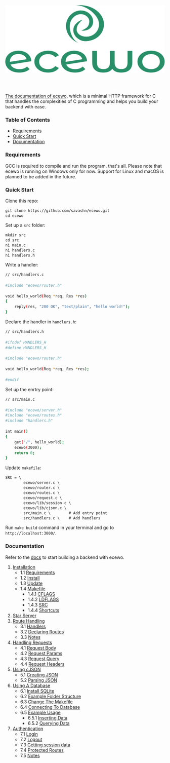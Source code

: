 <div align="center">
    <a href="https://ecewo.vercel.app">
        <img src="https://raw.githubusercontent.com/savashn/ecewo-docs/main/public/ecewologo.svg"
    </a>
</div>

<br /><br />

The documentation of [ecewo](https://github.com/savashn/ecewo), which is a minimal HTTP framework for C that handles the complexities of C programming and helps you build your backend with ease.

### Table of Contents

- [Requirements](#requirements)
- [Quick Start](#quick-start)
- [Documentation](#documentation)

### Requirements

GCC is required to compile and run the program, that's all. Please note that ecewo is running on Windows only for now. Support for Linux and macOS is planned to be added in the future.

### Quick Start

Clone this repo:

```
git clone https://github.com/savashn/ecewo.git
cd ecewo
```

Set up a `src` folder:

```
mkdir src
cd src
ni main.c
ni handlers.c
ni handlers.h
```

Write a handler:

```sh
// src/handlers.c

#include "ecewo/router.h"

void hello_world(Req *req, Res *res)
{
    reply(res, "200 OK", "text/plain", "hello world!");
}

```

Declare the handler in `handlers.h`:

```sh
// src/handlers.h

#ifndef HANDLERS_H
#define HANDLERS_H

#include "ecewo/router.h"

void hello_world(Req *req, Res *res);

#endif
```

Set up the enrtry point:

```sh
// src/main.c

#include "ecewo/server.h"
#include "ecewo/routes.h"
#include "handlers.h"

int main()
{
    get("/", hello_world);
    ecewo(3000);
    return 0;
}
```

Update `makefile`:

```
SRC = \
        ecewo/server.c \
        ecewo/router.c \
        ecewo/routes.c \
        ecewo/request.c \
        ecewo/lib/session.c \
        ecewo/lib/cjson.c \
        src/main.c \        # Add entry point
        src/handlers.c \    # Add handlers
```

Run `make build` command in your terminal and go to `http://localhost:3000/`.

### Documentation

Refer to the [docs](https://ecewo.vercel.app/docs) to start building a backend with ecewo.

1. [Installation](https://ecewo.vercel.app/docs/installation)
    - 1.1 [Requirements](https://ecewo.vercel.app/docs/installation#requirements)
    - 1.2 [Install](https://ecewo.vercel.app/docs/installation#install)
    - 1.3 [Update](https://ecewo.vercel.app/docs/installation#update)
    - 1.4 [Makefile](https://ecewo.vercel.app/docs/installation#makefile)
        - 1.4.1 [CFLAGS](https://ecewo.vercel.app/docs/installation#cflags)
        - 1.4.2 [LDFLAGS](https://ecewo.vercel.app/docs/installation#ldflags)
        - 1.4.3 [SRC](https://ecewo.vercel.app/docs/installation#src)
        - 1.4.4 [Shortcuts](https://ecewo.vercel.app/docs/installation#shortcuts)
2. [Star Server](https://ecewo.vercel.app/docs/start-server)
3. [Route Handling](https://ecewo.vercel.app/docs/route-handling)
    - 3.1 [Handlers](https://ecewo.vercel.app/docs/route-handling#handlers)
    - 3.2 [Declaring Routes](https://ecewo.vercel.app/docs/route-handling#declaring-routes)
    - 3.3 [Notes](https://ecewo.vercel.app/docs/route-handling#notes)
4. [Handling Requests](https://ecewo.vercel.app/docs/handling-requests)
    - 4.1 [Request Body](https://ecewo.vercel.app/docs/handling-requests#request-body)
    - 4.2 [Request Params](https://ecewo.vercel.app/docs/handling-requests#request-params)
    - 4.3 [Request Query](https://ecewo.vercel.app/docs/handling-requests#request-query)
    - 4.4 [Request Headers](https://ecewo.vercel.app/docs/handling-requests#request-headers)
5. [Using cJSON](https://ecewo.vercel.app/docs/using-cjson)
    - 5.1 [Creating JSON](https://ecewo.vercel.app/docs/using-json#creating-json)
    - 5.2 [Parsing JSON](https://ecewo.vercel.app/docs/using-json#parsing-json)
6. [Using A Database](https://ecewo.vercel.app/docs/using-a-database)
    - 6.1 [Install SQLite](https://ecewo.vercel.app/docs/using-a-database#install-sqlite)
    - 6.2 [Example Folder Structure](https://ecewo.vercel.app/docs/using-a-database#example-folder-structure)
    - 6.3 [Change The Makefile](https://ecewo.vercel.app/docs/using-a-database#change-the-makefile)
    - 6.4 [Connecting To Database](https://ecewo.vercel.app/docs/using-a-database#connecting-to-database)
    - 6.5 [Example Usage](https://ecewo.vercel.app/docs/using-a-database#example-usage)
        - 6.5.1 [Inserting Data](https://ecewo.vercel.app/docs/using-a-database#inserting-data)
        - 6.5.2 [Querying Data](https://ecewo.vercel.app/docs/using-a-database#querying-data)
7. [Authentication](https://ecewo.vercel.app/docs/authentication)
    - 7.1 [Login](https://ecewo.vercel.app/docs/authentication#login)
    - 7.2 [Logout](https://ecewo.vercel.app/docs/authentication#logout)
    - 7.3 [Getting session data](https://ecewo.vercel.app/docs/authentication#getting-session-data)
    - 7.4 [Protected Routes](https://ecewo.vercel.app/docs/authentication#protected-routes)
    - 7.5 [Notes](https://ecewo.vercel.app/docs/authentication#notes)

